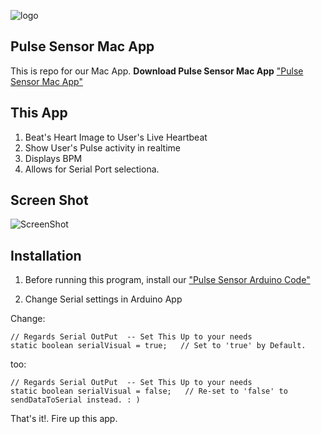 ![logo](https://avatars0.githubusercontent.com/u/7002937?v=3&s=200)

## Pulse Sensor Mac App 
This is repo for our Mac App. 
 **Download Pulse Sensor Mac App** <a href="https://itunes.apple.com/us/app/pulse-sensor/id974284569?ls=1&mt=12"> "Pulse Sensor Mac App"</a>
 
## This App
1. Beat's Heart Image to User's Live Heartbeat   
2. Show User's Pulse activity in realtime
3. Displays BPM
4. Allows for Serial Port selectiona. 

## Screen Shot
![ScreenShot](https://github.com/WorldFamousElectronics/PulseSensor_Mac_App/blob/master/pics/macappscreen.png) 


## Installation
1. Before running this program, install our <a href="https://https://github.com/WorldFamousElectronics/PulseSensor_Amped_Arduinor"> "Pulse Sensor Arduino Code"</a>

2.  Change Serial settings in Arduino App

Change:
```
// Regards Serial OutPut  -- Set This Up to your needs
static boolean serialVisual = true;   // Set to 'true' by Default. 

```
too:
```
// Regards Serial OutPut  -- Set This Up to your needs
static boolean serialVisual = false;   // Re-set to 'false' to sendDataToSerial instead. : ) 

```
That's it!.  Fire up this app. 
